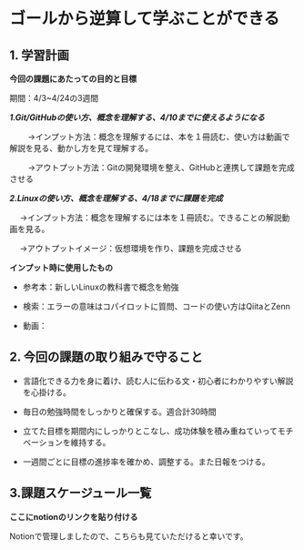 # ゴールから逆算して学ぶことができる

## 1. 学習計画

**今回の課題にあたっての目的と目標**

期間：4/3~4/24の3週間

***1\.Git/GitHubの使い方、概念を理解する、4/10までに使えるようになる***

　　  →インプット方法：概念を理解するには、本を１冊読む、使い方は動画で解説を見る、動かし方を見て理解する。
    
　　  →アウトプット方法：Gitの開発環境を整え、GitHubと連携して課題を完成させる
  
***2\.Linuxの使い方、概念を理解する、4/18までに課題を完成***
 
　   →インプット方法：概念を理解するには本を１冊読む。できることの解説動画を見る。
 
　   →アウトプットイメージ：仮想環境を作り、課題を完成させる

**インプット時に使用したもの**

  - 参考本：新しいLinuxの教科書で概念を勉強

  - 検索：エラーの意味はコパイロットに質問、コードの使い方はQiitaとZenn

  - 動画：

  

## 2. 今回の課題の取り組みで守ること

- 言語化できる力を身に着け、読む人に伝わる文・初心者にわかりやすい解説を心掛ける。

- 毎日の勉強時間をしっかりと確保する。週合計30時間

- 立てた目標を期間内にしっかりとこなし、成功体験を積み重ねていってモチベーションを維持する。

- 一週間ごとに目標の進捗率を確かめ、調整する。また日報をつける。



## 3.課題スケージュール一覧

**ここにnotionのリンクを貼り付ける**

Notionで管理しましたので、こちらも見ていただけると幸いです。
